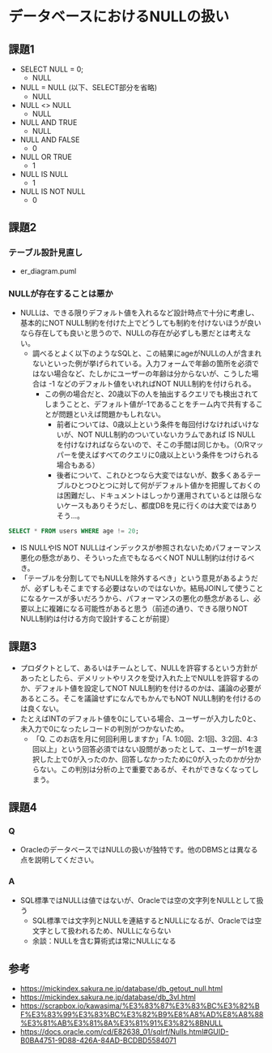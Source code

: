 # データベースにおけるNULLの扱い

## 課題1
- SELECT NULL = 0;
    - NULL
- NULL = NULL (以下、SELECT部分を省略)
    - NULL
- NULL <> NULL
    - NULL
- NULL AND TRUE
    - NULL
- NULL AND FALSE
    - 0
- NULL OR TRUE
    - 1
- NULL IS NULL
    - 1
- NULL IS NOT NULL
    - 0

## 課題2
### テーブル設計見直し
- er_diagram.puml
  
### NULLが存在することは悪か
- NULLは、できる限りデフォルト値を入れるなど設計時点で十分に考慮し、基本的にNOT NULL制約を付けた上でどうしても制約を付けないほうが良いなら存在しても良いと思うので、NULLの存在が必ずしも悪だとは考えない。
  - 調べるとよく以下のようなSQLと、この結果にageがNULLの人が含まれないといった例が挙げられている。入力フォームで年齢の箇所を必須ではない場合など、たしかにユーザーの年齢は分からないが、こうした場合は -1 などのデフォルト値をいれればNOT NULL制約を付けられる。
    - この例の場合だと、20歳以下の人を抽出するクエリでも検出されてしまうことと、デフォルト値が-1であることをチーム内で共有することが問題といえば問題かもしれない。
      - 前者については、0歳以上という条件を毎回付けなければいけないが、NOT NULL制約のついていないカラムであれば IS NULL を付けなければならないので、そこの手間は同じかも。（O/Rマッパーを使えばすべてのクエリに0歳以上という条件をつけられる場合もある）
      - 後者について、これひとつなら大変ではないが、数多くあるテーブルひとつひとつに対して何がデフォルト値かを把握しておくのは困難だし、ドキュメントはしっかり運用されているとは限らないケースもありそうだし、都度DBを見に行くのは大変ではありそう...。
```sql
SELECT * FROM users WHERE age != 20;
``` 
  - IS NULLやIS NOT NULLはインデックスが参照されないためパフォーマンス悪化の懸念があり、そういった点でもなるべくNOT NULL制約は付けるべき。
  - 「テーブルを分割してでもNULLを除外するべき」という意見があるようだが、必ずしもそこまでする必要はないのではないか。結局JOINして使うことになるケースが多いだろうから、パフォーマンスの悪化の懸念があるし、必要以上に複雑になる可能性があると思う（前述の通り、できる限りNOT NULL制約は付ける方向で設計することが前提）
  

## 課題3
- プロダクトとして、あるいはチームとして、NULLを許容するという方針があったとしたら、デメリットやリスクを受け入れた上でNULLを許容するのか、デフォルト値を設定してNOT NULL制約を付けるのかは、議論の必要があるところ。そこを議論せずになんでもかんでもNOT NULL制約を付けるのは良くない。
- たとえばINTのデフォルト値を0にしている場合、ユーザーが入力した0と、未入力で0になったレコードの判別がつかないため。
  - 「Q. このお店を月に何回利用しますか」「A. 1:0回、2:1回、3:2回、4:3回以上」という回答必須ではない設問があったとして、ユーザーが1を選択した上で0が入ったのか、回答しなかったために0が入ったのかが分からない。この判別は分析の上で重要であるが、それができなくなってしまう。

## 課題4
### Q
- OracleのデータベースではNULLの扱いが独特です。他のDBMSとは異なる点を説明してください。

### A
- SQL標準ではNULLは値ではないが、Oracleでは空の文字列をNULLとして扱う
  - SQL標準では文字列とNULLを連結するとNULLになるが、Oracleでは空文字として扱われるため、NULLにならない
  - 余談：NULLを含む算術式は常にNULLになる

## 参考
- https://mickindex.sakura.ne.jp/database/db_getout_null.html
- https://mickindex.sakura.ne.jp/database/db_3vl.html
- https://scrapbox.io/kawasima/%E3%83%87%E3%83%BC%E3%82%BF%E3%83%99%E3%83%BC%E3%82%B9%E8%A8%AD%E8%A8%88%E3%81%AB%E3%81%8A%E3%81%91%E3%82%8BNULL
- https://docs.oracle.com/cd/E82638_01/sqlrf/Nulls.html#GUID-B0BA4751-9D88-426A-84AD-BCDBD5584071

